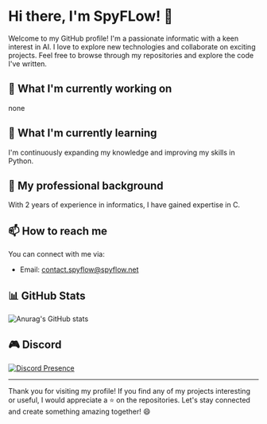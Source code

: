 # Hi there, I'm SpyFLow! 👋

Welcome to my GitHub profile! I'm a passionate informatic with a keen interest in AI. I love to explore new technologies and collaborate on exciting projects. Feel free to browse through my repositories and explore the code I've written.

## 🔭 What I'm currently working on

none

## 🌱 What I'm currently learning

I'm continuously expanding my knowledge and improving my skills in Python.

## 💼 My professional background

With 2 years of experience in informatics, I have gained expertise in C.

## 📫 How to reach me

You can connect with me via:
- Email: contact.spyflow@spyflow.net

## 📊 GitHub Stats

![Anurag's GitHub stats](https://github-readme-stats.vercel.app/api?username=spyflow&show_icons=true&theme=gruvbox)

## 🎮 Discord
[![Discord Presence](https://lanyard.cnrad.dev/api/533093302031876096)](https://discord.com/users/533093302031876096)

---

Thank you for visiting my profile! If you find any of my projects interesting or useful, I would appreciate a ⭐️ on the repositories. Let's stay connected and create something amazing together! 😄

